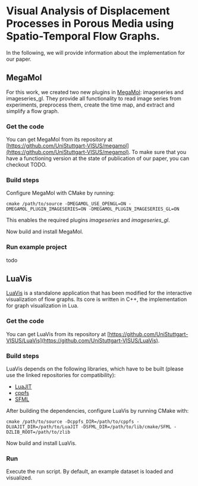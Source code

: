 # Visual Analysis of Displacement Processes in Porous Media using Spatio-Temporal Flow Graphs.

In the following, we will provide information about the implementation for our paper.



## MegaMol

For this work, we created two new plugins in [MegaMol](https://github.com/UniStuttgart-VISUS/megamol): imageseries and imageseries_gl.
They provide all functionality to read image series from experiments, preprocess them, create the time map, and extract and simplify a flow graph.

### Get the code

You can get MegaMol from its repository at [https://github.com/UniStuttgart-VISUS/megamol](https://github.com/UniStuttgart-VISUS/megamol).
To make sure that you have a functioning version at the state of publication of our paper, you can checkout TODO.

### Build steps

Configure MegaMol with CMake by running:  
```
cmake /path/to/source -DMEGAMOL_USE_OPENGL=ON -DMEGAMOL_PLUGIN_IMAGESERIES=ON -DMEGAMOL_PLUGIN_IMAGESERIES_GL=ON
```  
This enables the required plugins *imageseries* and *imageseries_gl*.

Now build and install MegaMol.

### Run example project

todo



## LuaVis

[LuaVis](https://github.com/UniStuttgart-VISUS/LuaVis) is a standalone application that has been modified for the interactive visualization of flow graphs.
Its core is written in C++, the implementation for graph visualization in Lua.

### Get the code

You can get LuaVis from its repository at [https://github.com/UniStuttgart-VISUS/LuaVis](https://github.com/UniStuttgart-VISUS/LuaVis).

### Build steps

LuaVis depends on the following libraries, which have to be built (please use the linked repositories for compatibility):

- [LuaJIT](https://github.com/LuaJIT/LuaJIT)
- [cppfs](https://github.com/straubar/cppfs)
- [SFML](https://github.com/Marukyu/SFML)

After building the dependencies, configure LuaVis by running CMake with:
```
cmake /path/to/source -Dcppfs_DIR=/path/to/cppfs -DLUAJIT_DIR=/path/to/LuaJIT -DSFML_DIR=/path/to/lib/cmake/SFML -DZLIB_ROOT=/path/to/zlib
```

Now build and install LuaVis.

### Run

Execute the run script.
By default, an example dataset is loaded and visualized.
